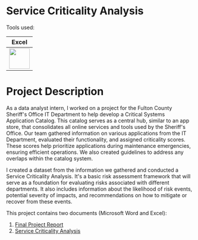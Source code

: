 # Service Criticality Analysis

Tools used:

| Excel |
| ----- |
| <img src="https://github.com/rml-lee/Excel-Video-Games-Project/assets/160198611/ef3f76cf-cc05-45cd-a673-f9b82b77b3a1" width="55" height="55"/> |

# Project Description
As a data analyst intern, I worked on a project for the Fulton County Sheriff's Office IT Department to help develop a Critical Systems Application Catalog. This catalog serves as a central hub, similar to an app store, that consolidates all online services and tools used by the Sheriff's Office. Our team gathered information on various applications from the IT Department, evaluated their functionality, and assigned criticality scores. These scores help prioritize applications during maintenance emergencies, ensuring efficient operations. We also created guidelines to address any overlaps within the catalog system.

I created a dataset from the information we gathered and conducted a Service Criticality Analysis. It's a basic risk assessment framework that will serve as a foundation for evaluating risks associated with different departments. It also includes information about the likelihood of risk events, potential severity of impacts, and recommendations on how to mitigate or recover from these events.

This project contains two documents (Microsoft Word and Excel):

1. [Final Project Report](https://github.com/rml-lee/Excel-Service-Criticality-Analysis/blob/main/Fall%202022%20FC%20Sheriff_s%20Office%20Critical%20Systems%20Catalogue.docx)
2. [Service Criticality Analysis](https://github.com/rml-lee/Excel-Service-Criticality-Analysis/blob/main/Service%20Criticality%20Analysis.xlsx)
